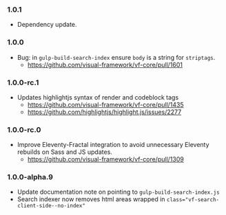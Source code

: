 ### 1.0.1

* Dependency update.

### 1.0.0

* Bug: in `gulp-build-search-index` ensure `body` is a string for `striptags`.
  * https://github.com/visual-framework/vf-core/pull/1601

### 1.0.0-rc.1

* Updates highlightjs syntax of render and codeblock tags
  * https://github.com/visual-framework/vf-core/pull/1435
  * https://github.com/highlightjs/highlight.js/issues/2277

### 1.0.0-rc.0

* Improve Eleventy-Fractal integration to avoid unnecessary Eleventy rebuilds on Sass and JS updates.
  * https://github.com/visual-framework/vf-core/pull/1309

### 1.0.0-alpha.9

* Update documentation note on pointing to `gulp-build-search-index.js`
* Search indexer now removes html areas wrapped in `class="vf-search-client-side--no-index"`
